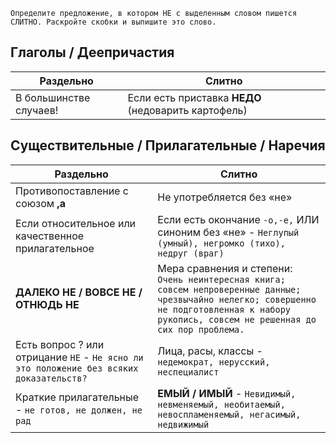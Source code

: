 ```
Определите предложение, в котором НЕ с выделенным словом пишется СЛИТНО. Раскройте скобки и выпишите это слово.
```

## Глаголы / Деепричастия
| Раздельно | Слитно |
| -------- | ----- |
| В большинстве случаев! | Если есть приставка **НЕДО** (недоварить картофель) |

## Существительные / Прилагательные / Наречия
| Раздельно | Слитно |
| -------- | ----- |
| Противопоставление с союзом **,а** | Не употребляется без «не» |
| Если относительное или качественное прилагательное |  Если есть окончание `-о,-е,` ИЛИ синоним без «не» - `Неглупый (умный), негромко (тихо), недруг (враг)` |
| **ДАЛЕКО НЕ / ВОВСЕ НЕ / ОТНЮДЬ НЕ** | Мера  сравнения и степени: `Очень неинтересная книга; совсем непроверенные данные; чрезвычайно нелегко; совершенно не подготовленная к набору рукопись, совсем не решенная до сих пор проблема.` |
| Есть вопрос ? или отрицание `НЕ` - `Не ясно ли это положение без всяких доказательств?` |  Лица, расы, классы - `недемократ, нерусский, неспециалист`
| Краткие прилагательные - `не готов, не должен, не рад` | **ЕМЫЙ / ИМЫЙ** - `Невидимый, невменяемый, необитаемый, невоспламеняемый, негасимый, недвижимый` |
